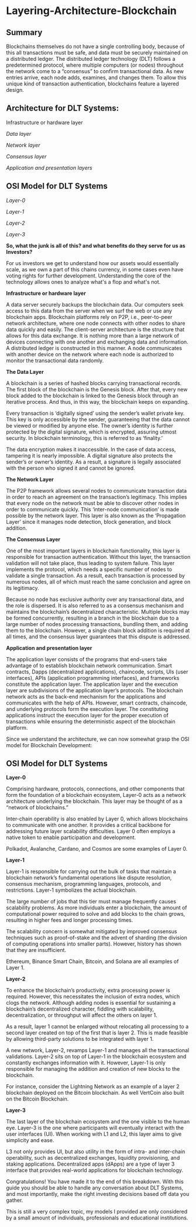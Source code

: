# Layering-Architecture-Blockchain


**Summary**
------------------------------------
Blockchains themselves do not have a single controlling body, because of this all transactions must be safe, and data must be securely maintained on a distributed ledger. The distributed ledger technology (DLT) follows a predetermined protocol, where multiple computers (or nodes) throughout the network come to a “consensus” to confirm transactional data. As new entries arrive, each node adds, examines, and changes them. To allow this unique kind of transaction authentication, blockchains feature a layered design.


## Architecture for DLT Systems:
 Infrastructure or hardware layer
 
*Data layer*

 *Network layer*

 *Consensus layer*

 *Application and presentation layers*

## OSI Model for DLT Systems
*Layer-0*

*Layer-1*

*Layer-2*

*Layer-3*

**So, what the junk is all of this? and what benefits do they serve for us as Investors?**

For us investors we get to understand how our assets would essentially scale, as we own a part of this chains currency, in some cases even have voting rights for further development. Understanding the core of the technology allows ones to analyze what's a flop and what's not.

**Infrastructure or hardware layer**

A data server securely backups the blockchain data. Our computers seek access to this data from the server when we surf the web or use any blockchain apps. Blockchain platforms rely on P2P, i.e., peer-to-peer network architecture, where one node connects with other nodes to share data quickly and easily. The client-server architecture is the structure that allows for this data exchange. It is nothing more than a large network of devices connecting with one another and exchanging data and information. A distributed ledger is constructed in this manner. A node communicates with another device on the network where each node is authorized to monitor the transactional data randomly.

**The Data Layer**


A blockchain is a series of hashed blocks carrying transactional records. The first block of the blockchain is the Genesis block. After that, every new block added to the blockchain is linked to the Genesis block through an iterative process. And thus, in this way, the blockchain keeps on expanding.

Every transaction is ‘digitally signed’ using the sender’s wallet private key. This key is only accessible by the sender, guaranteeing that the data cannot be viewed or modified by anyone else. The owner’s identity is further protected by the digital signature, which is encrypted, assuring utmost security. In blockchain terminology, this is referred to as ‘finality.’

The data encryption makes it inaccessible. In the case of data access, tampering it is nearly impossible. A digital signature also protects the sender’s or owner’s identity. As a result, a signature is legally associated with the person who signed it and cannot be ignored.

**The Network Layer**

The P2P framework allows several nodes to communicate transaction data in order to reach an agreement on the transaction’s legitimacy. This implies that every node on the network must be able to discover other nodes in order to communicate quickly. This ‘inter-node communication’ is made possible by the network layer. This layer is also known as the ‘Propagation Layer’ since it manages node detection, block generation, and block addition.

**The Consensus Layer**

One of the most important layers in blockchain functionality, this layer is responsible for transaction authentication. Without this layer, the transaction validation will not take place, thus leading to system failure. This layer implements the protocol, which needs a specific number of nodes to validate a single transaction. As a result, each transaction is processed by numerous nodes, all of which must reach the same conclusion and agree on its legitimacy.

Because no node has exclusive authority over any transactional data, and the role is dispersed. It is also referred to as a consensus mechanism and maintains the blockchain’s decentralized characteristic.
Multiple blocks may be formed concurrently, resulting in a branch in the blockchain due to a large number of nodes processing transactions, bundling them, and adding them to the blockchain. However, a single chain block addition is required at all times, and the consensus layer guarantees that this dispute is addressed.

**Application and presentation layer**


The application layer consists of the programs that end-users take advantage of to establish blockchain network communication. Smart contracts, Dapps (decentralized applications), chaincode, scripts, UIs (user interfaces), APIs (application programming interfaces), and frameworks constitute the application layer.
The application layer and the execution layer are subdivisions of the application layer’s protocols. The blockchain network acts as the back-end mechanism for the applications and communicates with the help of APIs. However, smart contracts, chaincode, and underlying protocols form the execution layer.
The constituting applications instruct the execution layer for the proper execution of transactions while ensuring the deterministic aspect of the blockchain platform. 

Since we understand the architecture, we can now somewhat grasp the OSI model for Blockchain Development:

## OSI Model for DLT Systems

**Layer-0**

Comprising hardware, protocols, connections, and other components that form the foundation of a blockchain ecosystem, Layer-0 acts as a network architecture underlying the blockchain. This layer may be thought of as a “network of blockchains.”

Inter-chain operability is also enabled by Layer 0, which allows blockchains to communicate with one another. It provides a critical backbone for addressing future layer scalability difficulties. Layer 0 often employs a native token to enable participation and development.

Polkadot, Avalanche, Cardano, and Cosmos are some examples of Layer 0.

**Layer-1**

Layer-1 is responsible for carrying out the bulk of tasks that maintain a blockchain network’s fundamental operations like dispute resolution, consensus mechanism, programming languages, protocols, and restrictions. Layer-1 symbolizes the actual blockchain.

The large number of jobs that this tier must manage frequently causes scalability problems. As more individuals enter a blockchain, the amount of computational power required to solve and add blocks to the chain grows, resulting in higher fees and longer processing times.

The scalability concern is somewhat mitigated by improved consensus techniques such as proof-of-stake and the advent of sharding (the division of computing operations into smaller parts). However, history has shown that they are insufficient.

Ethereum, Binance Smart Chain, Bitcoin, and Solana are all examples of Layer 1.

**Layer-2**

To enhance the blockchain’s productivity, extra processing power is required. However, this necessitates the inclusion of extra nodes, which clogs the network. Although adding nodes is essential for sustaining a blockchain’s decentralized character, fiddling with scalability, decentralization, or throughput will affect the others on layer 1.

As a result, layer 1 cannot be enlarged without relocating all processing to a second layer created on top of the first that is layer 2. This is made feasible by allowing third-party solutions to be integrated with layer 1.

A new network, Layer-2, revamps Layer-1 and manages all the transactional validations. Layer-2 sits on top of Layer-1 in the blockchain ecosystem and constantly exchanges information with it. However, Layer-1 is only responsible for managing the addition and creation of new blocks to the blockchain.

For instance, consider the Lightning Network as an example of a layer 2 blockchain deployed on the Bitcoin blockchain. As well VertCoin also built on the Bitcoin Blockchain.

**Layer-3**

The last layer of the blockchain ecosystem and the one visible to the human eye. Layer-3 is the one where participants will eventually interact with the user interfaces (UI). When working with L1 and L2, this layer aims to give simplicity and ease.

L3 not only provides UI, but also utility in the form of intra- and inter-chain operability, such as decentralized exchanges, liquidity provisioning, and staking applications. Decentralized apps (dApps) are a type of layer 3 interface that provides real-world applications for blockchain technology.

Congratulations! You have made it to the end of this breakdown. With this guide you should be able to handle any conversation about DLT Systems, and most importantly, make the right investing decisions based off data you gather.

This is still a very complex topic, my models I provided are only considered by a small amount of individuals, professionals and educational institutions.




